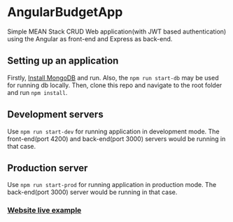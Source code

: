 # AngularBudgetApp
Simple MEAN Stack CRUD Web application(with JWT based authentication) using the Angular as front-end and Express as back-end.

## Setting up an application
Firstly, [Install MongoDB](https://docs.mongodb.com/manual/installation/) and run.
Also, the `npm run start-db` may be used for running db locally. 
Then, clone this repo and navigate to the root folder and run `npm install`.

## Development servers

Use `npm run start-dev` for running application in development mode.
The front-end(port 4200) and back-end(port 3000) servers would be running in that case.

## Production server

Use `npm run start-prod` for running application in production mode.
The back-end(port 3000) server would be running in that case.

### [Website live example](https://angular-budget-app.herokuapp.com/)
